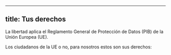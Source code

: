 ***

## title: Tus derechos

La libertad aplica el Reglamento General de Protección de Datos (PIB) de la Unión Europea (UE).

Los ciudadanos de la UE o no, para nosotros estos son sus derechos:

<ReadMore list />

